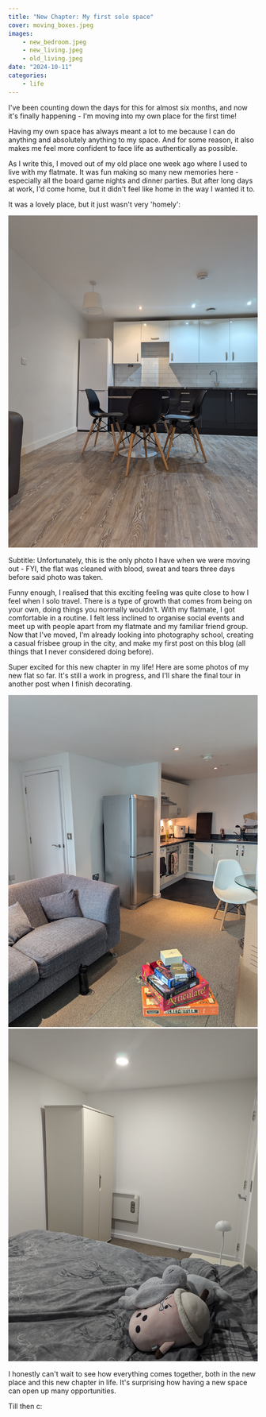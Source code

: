 ```yaml
---
title: "New Chapter: My first solo space"
cover: moving_boxes.jpeg
images: 
    - new_bedroom.jpeg
    - new_living.jpeg
    - old_living.jpeg
date: "2024-10-11"
categories:
    - life
---
```


I've been counting down the days for this for almost six months, and now it's finally happening - I'm moving into my own place for the first time!

Having my own space has always meant a lot to me because I can do anything and absolutely anything to my space. And for some reason, it also makes me feel more confident to face life as authentically as possible.

As I write this, I moved out of my old place one week ago where I used to live with my flatmate. It was fun making so many new memories here - especially all the board game nights and dinner parties. But after long days at work, I'd come home, but it didn't feel like home in the way I wanted it to.

It was a lovely place, but it just wasn't very 'homely':


![My old flat!](old_living.jpeg)

Subtitle: Unfortunately, this is the only photo I have when we were moving out - FYI, the flat was cleaned with blood, sweat and tears three days before said photo was taken.

Funny enough, I realised that this exciting feeling was quite close to how I feel when I solo travel. There is a type of growth that comes from being on your own, doing things you normally wouldn't. With my flatmate, I got comfortable in a routine. I felt less inclined to organise social events and meet up with people apart from my flatmate and my familiar friend group. Now that I've moved, I'm already looking into photography school, creating a casual frisbee group in the city, and make my first post on this blog (all things that I never considered doing before).

Super excited for this new chapter in my life! Here are some photos of my new flat so far. It's still a work in progress, and I'll share the final tour in another post when I finish decorating.

![My new living room!](new_living.jpeg)
![And my new bedroom.](new_bedroom.jpeg)

I honestly can't wait to see how everything comes together, both in the new place and this new chapter in life. It's surprising how having a new space can open up many opportunities. 

Till then c:

